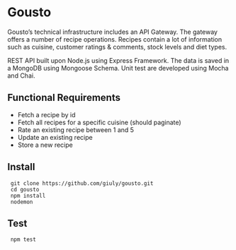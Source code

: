 # Gousto

Gousto’s technical infrastructure includes an API Gateway. The gateway offers a number of recipe operations. Recipes contain a lot of
information such as cuisine, customer ratings & comments, stock levels and diet types.

REST API built upon Node.js using Express Framework. The data is saved in a MongoDB using Mongoose Schema. Unit test are developed using Mocha and Chai. 

## Functional Requirements

* Fetch a recipe by id
* Fetch all recipes for a specific cuisine (should paginate)
* Rate an existing recipe between 1 and 5
* Update an existing recipe
* Store a new recipe

## Install

```shell
 git clone https://github.com/giuly/gousto.git
 cd gousto 
 npm install
 nodemon
```
## Test

```shell
 npm test
```
